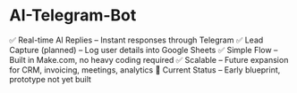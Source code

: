 # AI-Telegram-Bot
✅ Real-time AI Replies – Instant responses through Telegram  ✅ Lead Capture (planned) – Log user details into Google Sheets  ✅ Simple Flow – Built in Make.com, no heavy coding required  ✅ Scalable – Future expansion for CRM, invoicing, meetings, analytics  🚧 Current Status – Early blueprint, prototype not yet built
